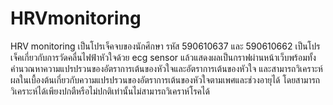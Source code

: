 # HRVmonitoring
HRV monitoring เป็นโปรเจ็คจบของนักศึกษา รหัส 590610637 และ 590610662 
เป็นโปรเจ็คเกี่ยวกับการวัดคลื่นไฟฟ้าหัวใจด้วย ecg sensor 
แล้วแสดงผลเป็นกราฟผ่านหน้าเว็บพร้อมทั้งคำนวณหาความแปรปรวนของอัตราการเต้นของหัวใจและอัตราการเต้นของหัวใจ
และสามารถวิเคราะห์ผลในเบื้องต้นเกี่ยวกับความแปรปรวนของอัตราการเต้นของหัวใจตามเพศและช่วงอายุได้
โดยสามารถวิเคราะห์ได้เพียงปกตืหรือไม่ปกติเท่านั้นไม่สามารถวิเคราห์โรคได้
